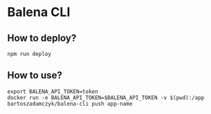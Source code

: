 # Balena CLI

## How to deploy?

```shell
npm run deploy
```

## How to use?

```shell
export BALENA_API_TOKEN=token
docker run -e BALENA_API_TOKEN=$BALENA_API_TOKEN -v $(pwd):/app bartoszadamczyk/balena-cli push app-name
```
